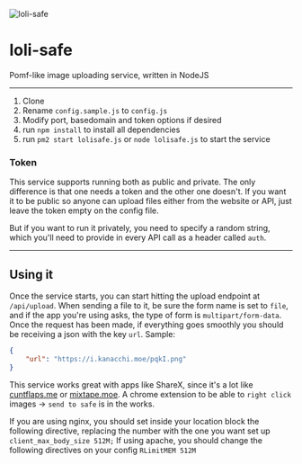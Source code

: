![loli-safe](https://i.kanacchi.moe/m9pi.png)   
# loli-safe
Pomf-like image uploading service, written in NodeJS

---
1. Clone
2. Rename `config.sample.js` to `config.js`
4. Modify port, basedomain and token options if desired
3. run `npm install` to install all dependencies
5. run `pm2 start lolisafe.js` or `node lolisafe.js` to start the service

### Token
This service supports running both as public and private. The only difference is that one needs a token and the other one doesn't. If you want it to be public so anyone can upload files either from the website or API, just leave the token empty on the config file.

But if you want to run it privately, you need to specify a random string, which you'll need to provide in every API call as a header called `auth`.

---
## Using it
Once the service starts, you can start hitting the upload endpoint at `/api/upload`.
When sending a file to it, be sure the form name is set to `file`, and if the app you're using asks, the type of form is `multipart/form-data`. Once the request has been made, if everything goes smoothly you should be receiving a json with the key `url`. Sample:

```json
{
    "url": "https://i.kanacchi.moe/pqkI.png"
}
```

This service works great with apps like ShareX, since it's a lot like [cuntflaps.me](https://cuntflaps.me) or [mixtape.moe](https://mixtape.moe).
A chrome extension to be able to `right click` images -> `send to safe` is in the works.

If you are using nginx, you should set inside your location block the following directive, replacing the number with the one you want set up `client_max_body_size 512M;`
If using apache, you should change the following directives on your config `RLimitMEM 512M`
